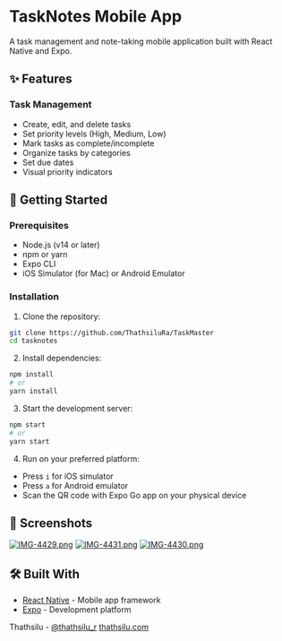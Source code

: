 # TaskNotes Mobile App

A task management and note-taking mobile application built with React Native and Expo.

## ✨ Features

### Task Management
- Create, edit, and delete tasks
- Set priority levels (High, Medium, Low)
- Mark tasks as complete/incomplete
- Organize tasks by categories
- Set due dates
- Visual priority indicators

  
## 🚀 Getting Started

### Prerequisites
- Node.js (v14 or later)
- npm or yarn
- Expo CLI
- iOS Simulator (for Mac) or Android Emulator

### Installation

1. Clone the repository:
```bash
git clone https://github.com/ThathsiluRa/TaskMaster
cd tasknotes
```

2. Install dependencies:
```bash
npm install
# or
yarn install
```

3. Start the development server:
```bash
npm start
# or
yarn start
```

4. Run on your preferred platform:
- Press `i` for iOS simulator
- Press `a` for Android emulator
- Scan the QR code with Expo Go app on your physical device

## 📱 Screenshots

[![IMG-4429.png](https://i.postimg.cc/bNzMpn5v/IMG-4429.png)](https://postimg.cc/t7MDzsp0)
[![IMG-4431.png](https://i.postimg.cc/66d3DssX/IMG-4431.png)](https://postimg.cc/YjCMWsqn)
[![IMG-4430.png](https://i.postimg.cc/GhWX9s7Y/IMG-4430.png)](https://postimg.cc/MvY7FX8K)


## 🛠️ Built With

- [React Native](https://reactnative.dev/) - Mobile app framework
- [Expo](https://expo.dev/) - Development platform


Thathsilu - [@thathsilu_r](https://www.instagram.com/thathsilu_r/)
            [thathsilu.com](https://www.thathsilu.com/)
